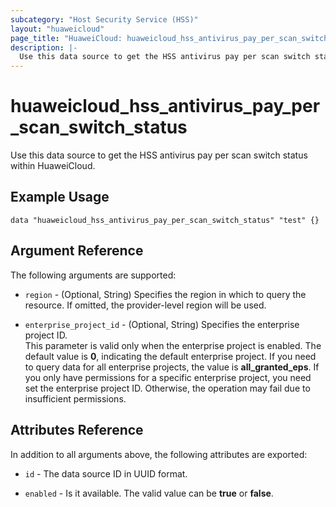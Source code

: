 ```yaml
---
subcategory: "Host Security Service (HSS)"
layout: "huaweicloud"
page_title: "HuaweiCloud: huaweicloud_hss_antivirus_pay_per_scan_switch_status"
description: |-
  Use this data source to get the HSS antivirus pay per scan switch status within HuaweiCloud.
---
```

# huaweicloud_hss_antivirus_pay_per_scan_switch_status

Use this data source to get the HSS antivirus pay per scan switch status within HuaweiCloud.

## Example Usage

```hcl
data "huaweicloud_hss_antivirus_pay_per_scan_switch_status" "test" {}
```

## Argument Reference

The following arguments are supported:

* `region` - (Optional, String) Specifies the region in which to query the resource.
  If omitted, the provider-level region will be used.

* `enterprise_project_id` - (Optional, String) Specifies the enterprise project ID.  
  This parameter is valid only when the enterprise project is enabled.
  The default value is **0**, indicating the default enterprise project.
  If you need to query data for all enterprise projects, the value is **all_granted_eps**.
  If you only have permissions for a specific enterprise project, you need set the enterprise project ID. Otherwise,
  the operation may fail due to insufficient permissions.

## Attributes Reference

In addition to all arguments above, the following attributes are exported:

* `id` - The data source ID in UUID format.

* `enabled` - Is it available. The valid value can be **true** or **false**.

